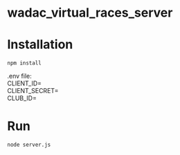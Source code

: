 # wadac_virtual_races_server

# Installation
`npm install`

.env file:  
CLIENT_ID=   
CLIENT_SECRET=  
CLUB_ID=  

# Run
`node server.js`
